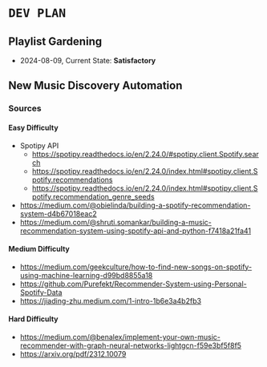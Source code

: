 # `DEV PLAN`
## Playlist Gardening
* 2024-08-09, Current State: **Satisfactory**
## New Music Discovery Automation
### Sources
#### Easy Difficulty
* Spotipy API
    - https://spotipy.readthedocs.io/en/2.24.0/#spotipy.client.Spotify.search
    - https://spotipy.readthedocs.io/en/2.24.0/index.html#spotipy.client.Spotify.recommendations
    - https://spotipy.readthedocs.io/en/2.24.0/index.html#spotipy.client.Spotify.recommendation_genre_seeds
* https://medium.com/@obielinda/building-a-spotify-recommendation-system-d4b67018eac2
* https://medium.com/@shruti.somankar/building-a-music-recommendation-system-using-spotify-api-and-python-f7418a21fa41

#### Medium Difficulty
* https://medium.com/geekculture/how-to-find-new-songs-on-spotify-using-machine-learning-d99bd8855a18
* https://github.com/Purefekt/Recommender-System-using-Personal-Spotify-Data
* https://jiading-zhu.medium.com/1-intro-1b6e3a4b2fb3

#### Hard Difficulty
* https://medium.com/@benalex/implement-your-own-music-recommender-with-graph-neural-networks-lightgcn-f59e3bf5f8f5
* https://arxiv.org/pdf/2312.10079
